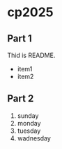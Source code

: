 # cp2025

## Part 1
Thid is README.
- item1
- item2

## Part 2
1. sunday
1. monday
1. tuesday
1. wadnesday
